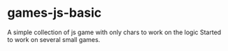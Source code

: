 # games-js-basic
A simple collection of js game with only chars to work on the logic
Started to work on several small games.
